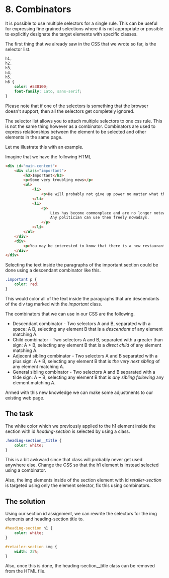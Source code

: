 # 8. Combinators

It is possible to use multiple selectors for a single rule. This can be useful for expressing fine grained selections where it is not appropriate or possible to explicitly designate the target elements with specific classes.

The first thing that we already saw in the CSS that we wrote so far, is the selector list.

```css
h1, 
h2, 
h3, 
h4, 
h5, 
h6 {
    color: #530100;
    font-family: Lato, sans-serif;
}
```

Please note that if one of the selectors is something that the browser doesn't support, then all the selectors get completely ignored.

The selector list allows you to attach multiple selectors to one css rule. This is not the same thing however as a combinator. 
Combinators are used to express relationships between the element to be selected and other elements in the same page. 

Let me illustrate this with an example.

Imagine that we have the following HTML

```html
<div id="main-content">
    <div class="important">
        <h3>Important</h3>
        <p>Some very troubling news</p>
        <ul>
            <li>
                <p>He will probably not give up power no matter what the outcome of the next election.</p>
            </li>
            <li>
                <p>
                    Lies has become commonplace and are no longer noteworthy. 
                    Any politician can use then freely nowadays.
                </p>
            </li>
        </ul>
    </div>
    <div>
        <p>You may be interested to know that there is a new restaurant opening next weekend.</p>
    </div>
</div>
```

Selecting the text inside the paragraphs of the important section could be done using a descendant combinator like this.

```css
.important p {
    color: red;
}
```

This would color all of the text inside the paragraphs that are descendants of the div tag marked with the _important_ class.

The combinators that we can use in our CSS are the following.

* Descendant combinator - Two selectors A and B, separated with a space: A B, selecting any element B that is a _descendant_ of any element matching A.
* Child combinator - Two selectors A and B, separated with a greater than sign: A > B, selecting any element B that is a _direct child_ of any element matching A.
* Adjecent sibling combinator - Two selectors A and B separated with a plus sign: A + B, selecting any element B that is _the very next sibling_ of any element matching A.
* General sibling combinator - Two selectors A and B separated with a tilde sign: A ~ B, selecting any element B that is _any sibling following_ any element matching A.

Armed with this new knowledge we can make some adjustments to our existing web page.

## The task

The white color which we previously applied to the h1 element inside the section with id _heading-section_ is selected by using a class.

```css
.heading-section__title {
    color: white;
}
``` 

This is a bit awkward since that class will probably never get used anywhere else. Change the CSS so that the h1 element is instead selected using a combinator.

Also, the img elements inside of the section element with id _retailer-section_ is targeted using only the element selector, fix this using combinators.

## The solution

Using our section id assignment, we can rewrite the selectors for the img elements and heading-section title to.

```css
#heading-section h1 {
    color: white;
}

#retailer-section img {
    width: 25%;
}
```

Also, once this is done, the heading-section__title class can be removed from the HTML file.